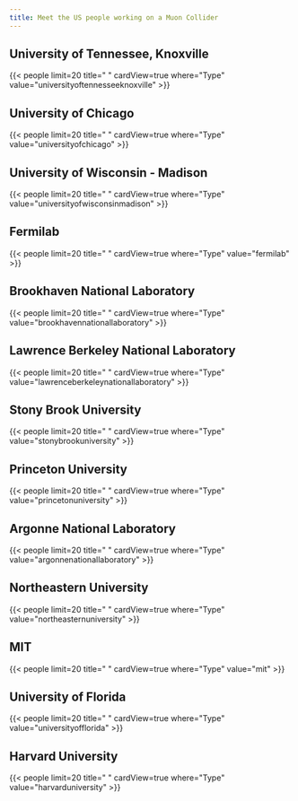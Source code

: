 ```yaml
---
title: Meet the US people working on a Muon Collider
---
```



## University of Tennessee, Knoxville
{{< people limit=20 title=" " cardView=true where="Type" value="universityoftennesseeknoxville" >}}


## University of Chicago
{{< people limit=20 title=" " cardView=true where="Type" value="universityofchicago" >}}


## University of Wisconsin - Madison
{{< people limit=20 title=" " cardView=true where="Type" value="universityofwisconsinmadison" >}}


## Fermilab
{{< people limit=20 title=" " cardView=true where="Type" value="fermilab" >}}


## Brookhaven National Laboratory
{{< people limit=20 title=" " cardView=true where="Type" value="brookhavennationallaboratory" >}}


## Lawrence Berkeley National Laboratory
{{< people limit=20 title=" " cardView=true where="Type" value="lawrenceberkeleynationallaboratory" >}}


## Stony Brook University
{{< people limit=20 title=" " cardView=true where="Type" value="stonybrookuniversity" >}}


## Princeton University
{{< people limit=20 title=" " cardView=true where="Type" value="princetonuniversity" >}}


## Argonne National Laboratory
{{< people limit=20 title=" " cardView=true where="Type" value="argonnenationallaboratory" >}}


## Northeastern University
{{< people limit=20 title=" " cardView=true where="Type" value="northeasternuniversity" >}}


## MIT
{{< people limit=20 title=" " cardView=true where="Type" value="mit" >}}


## University of Florida
{{< people limit=20 title=" " cardView=true where="Type" value="universityofflorida" >}}


## Harvard University
{{< people limit=20 title=" " cardView=true where="Type" value="harvarduniversity" >}}
